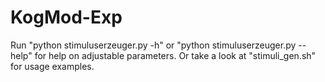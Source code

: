 # KogMod-Exp
Run "python stimuluserzeuger.py -h" or "python stimuluserzeuger.py --help" for help on adjustable parameters. 
Or take a look at "stimuli_gen.sh" for usage examples.
